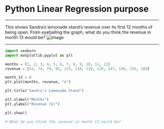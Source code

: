 # Python Linear Regression purpose ###
--- 
This shows Sandra’s lemonade stand’s revenue over its first 12 months of being open.
From eyeballing the graph, what do you think the revenue in month 13 would be?
![image](https://github.com/user-attachments/assets/84de1a56-6a99-433d-9f34-aecad01044f3)

---

```Python
import seaborn
import matplotlib.pyplot as plt

months = [1, 2, 3, 4, 5, 6, 7, 8, 9, 10, 11, 12]
revenue = [52, 74, 79, 95, 115, 110, 129, 126, 147, 146, 156, 184]

month_13 = 0
plt.plot(months, revenue, "o")

plt.title("Sandra's Lemonade Stand")

plt.xlabel("Months")
plt.ylabel("Revenue ($)")

plt.show()

# What do you think the revenue in month 13 would be?
```
